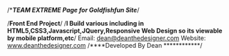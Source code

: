/**********TEAM EXTREME Page for Goldfishfun Site*********/

/****Front End Project****/ 
/****I Build various including in HTML5,CSS3,Javascript,JQuery,Responsive Web Design so its viewable by mobile platform,etc****/
Email: dean@deanthedesigner.com Website: www.deanthedesigner.com
/****Developed By Dean ************/